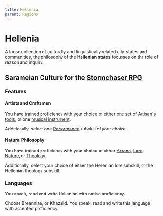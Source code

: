 ```yaml
---
title: Hellenia
parent: Regions
---
```


# Hellenia
A loose collection of culturally and linguistically related city-states and communities, the philosophy of the **Hellenian states** focusses on the role of reason and inquiry.

## Sarameian Culture for the [Stormchaser RPG](https://stormchaserroleplaying.com/stormchaserRPG/)

### Features

#### Artists and Craftsmen
You have trained proficiency with your choice of either one set of [Artisan's tools](https://stormchaserroleplaying.com/stormchaserRPG/Equipment/Tools/Artisan/), or one [musical instrument](https://stormchaserroleplaying.com/stormchaserRPG/Equipment/Tools/Instruments/).

Additionally, select one [Performance](https://stormchaserroleplaying.com/stormchaserRPG/Skills/Performance/#subskills) subskill of your choice.

#### Natural Philosophy
You have trained proficiency with your choice of either [Arcana](https://stormchaserroleplaying.com/stormchaserRPG/Skills/Arcana/), [Lore](https://stormchaserroleplaying.com/stormchaserRPG/Skills/Lore/), [Nature](https://stormchaserroleplaying.com/stormchaserRPG/Skills/Nature/), or [Theology](https://stormchaserroleplaying.com/stormchaserRPG/Skills/Theology/).

Additionally, select your choice of either the Hellenian lore subskill, or the Hellenian theology subskill.

### Languages
You speak, read and write Hellenian with native proficiency.

Choose Breannian, or Khazalid. You speak, read and write this language with accented proficiency.
